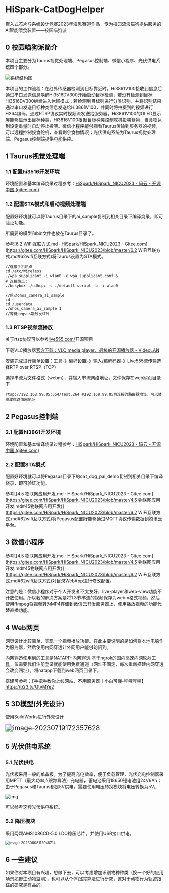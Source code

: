 # HiSpark-CatDogHelper
嵌入式芯片与系统设计竞赛2023年海思赛道作品，专为校园流浪猫狗提供服务的AI智能喂食装置——校园喵狗派

## 0 校园喵狗派简介

本项目主要分为Taurus视觉处理端、Pegasus控制端、微信小程序、光伏供电系统四个部分。

![系统结构图](README.assets/wps1.jpg) 

本项目的工作流程：在红外传感器检测到目标靠近时，Hi3861V100接收到信息后通过串口发送信息唤醒Hi3516DV300开始启动目标检测，若没有检测到目标Hi3516DV300继续进入休眠模式；若检测到目标则进行分类识别，并将识别结果通过串口发送目标种类信息发送给Hi3861V100，并同时将拍摄到的视频进行H264编码，通过RTSP协议实时视频流发送给服务器。Hi3861V100的OLED显示屏能够显示出目标种类，Hi3816V100根据目标种类控制舵机投喂食物，当食物达到设定重量时自动停止投喂。微信小程序能够观看Taurus传输到服务器的视频，可以远程控制投食舵机，查看剩余食物情况；光伏供电系统为Taurus视觉处理端、Pegasus控制端提供电能供应。

## 1 Taurus视觉处理端

### 1.1 配置hi3516开发环境

环境配置和基本编译烧录过程参考：[HiSpark/HiSpark_NICU2023 - 码云 - 开源中国 (gitee.com)](https://gitee.com/HiSpark/HiSpark_NICU2023/tree/master)

### 1.2 配置STA模式和启动视频处理端

配置好环境就可以将Taurus目录下的ai_sample复制到相关目录下编译烧录，即可验证功能。

所需要的模型和bin文件也放在Taurus目录了。

参考[6.2 WiFi互联方式.md · HiSpark/HiSpark_NICU2023 - Gitee.com](https://gitee.com/HiSpark/HiSpark_NICU2023/blob/master/6.2 WiFi互联方式.md#62wifi互联方式)将Taurus设置为STA模式。

```
//连接手机热点
cd /etc/Wireless 
./wpa_supplicant -i wlan0 -c wpa_supplicant.conf &
# 连接热点：
./busybox ./udhcpc -s ./default.script -b -i wlan0

//启动ohos_camera_ai_sample
cd ~
cd /userdata
./ohos_camera_ai_sample 1
//等待pegsus端触发红外
```

### 1.3 RTSP视频流播放

关于rtsp协议可以参考[live555.com/](https://link.zhihu.com/?target=http%3A//www.live555.com/)开源项目

下载VLC播放器[官方下载：VLC media player，最棒的开源播放器 - VideoLAN](https://www.videolan.org/vlc/)

安装完成进行简单设置：工具-》偏好设置-》输入/编解码器-》Live555流传输选择RTP over RTSP（TCP）

选择串流为文件格式（webm），并输入串流网络地址，文件保存在web网页目录下

```
rtsp://192.168.99.85:554/test.264 #192.168.99.85为连接的路由器地址，可以替换成你路由器地址
```

## 2 Pegasus控制端

### 2.1 配置hi3861开发环境

环境配置和基本编译烧录过程参考：[HiSpark/HiSpark_NICU2023 - 码云 - 开源中国 (gitee.com)](https://gitee.com/HiSpark/HiSpark_NICU2023/tree/master)

### 2.2 配置STA模式

配置好环境就可以将Pegasus目录下的cat_dog_pai_demo复制到相关目录下编译烧录，即可验证功能。

参考[[4.5 物联网应用开发.md · HiSpark/HiSpark_NICU2023 - Gitee.com](https://gitee.com/HiSpark/HiSpark_NICU2023/blob/master/4.5 物联网应用开发.md#45物联网应用开发)](https://gitee.com/HiSpark/HiSpark_NICU2023/blob/master/6.2 WiFi互联方式.md#62wifi互联方式)将Pegasus配置好能够通过MQTT协议传输数据到腾讯云平台。

## 3 微信小程序

参考[[4.5 物联网应用开发.md · HiSpark/HiSpark_NICU2023 - Gitee.com](https://gitee.com/HiSpark/HiSpark_NICU2023/blob/master/4.5 物联网应用开发.md#45物联网应用开发)](https://gitee.com/HiSpark/HiSpark_NICU2023/blob/master/6.2 WiFi互联方式.md#62wifi互联方式)对目录WebApp进行修改配置。

注意的是：微信小程序对于个人开发者不太友好，live-player和web-view功能不开放使用。所以我的解决方案是将1.3节串流的视频保存为webm格式视频，然后使用ffmpeg将视频转为MP4存储到微信云开发服务器上，使用播放视频的功能代替直播功能。

## 4 Web网页

网页设计比较简单，实现一个视频播放功能。在此主要说明的是如何将本地电脑作为服务器，然后使用内网穿透让外网用户能够访问到。

内网穿透使用到的工具是[NATAPP-内网穿透 基于ngrok的国内高速内网映射工具](https://natapp.cn/)，仅需要我们注册登录就能使用免费通道（网址不固定，每次重新搭建内网穿透会改变网址）。将natapp下载到web网页目录下。

搭建可参考：【手把手教你上线网站，不用服务器！小白可懂-哔哩哔哩】 https://b23.tv/QtvMYe2

## 5 3D模型(外壳设计)

使用SoildWorks进行外壳设计

<img src="README.assets/image-20230719172357628.png" alt="image-20230719172357628" style="zoom:150%;" />

## 5 光伏供电系统

### 5.1 光伏供电

光伏板采用一般的单晶板。为了提高充电效率，便于负载管理，光伏充电控制器采用MPTT（最大功率点跟踪算法）充电器，蓄电池采用18650锂电池组24V6Ah；由于Pegasus和Taurus都是5V供电，需要使用电压转换模块将电压转换为5V。

![img](README.assets/wps2.jpg)

可以参考这套光伏供电系统。

### 5.2  降压模块

采用两颗AMS1086CD-5.0 LDO稳压芯片，并使用USB接口供电。

<img src="README.assets/image-20230808112946714.png" alt="image-20230808112946714" style="zoom:80%;" />

## 6 一些建议

如果你对本项目有兴趣，想做下去，可以考虑增加识别物种种类（换一个好的应用场景如野生动物监测），也可以从个体跟踪算法进行研究，这对于动物行为轨迹跟踪的研究是有益的。
